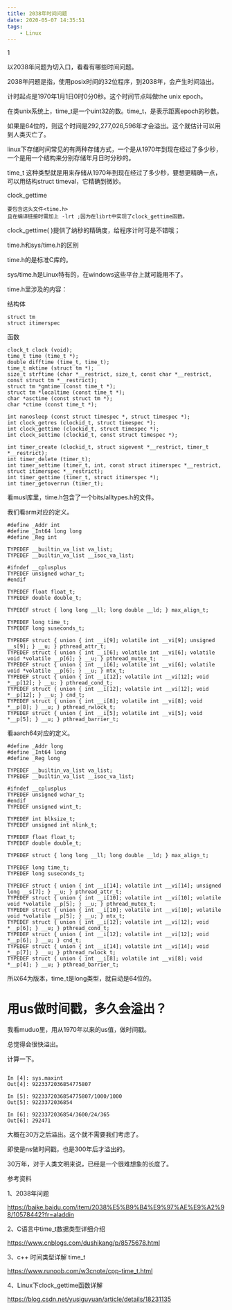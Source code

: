 ```yaml
---
title: 2038年时间问题
date: 2020-05-07 14:35:51
tags:
	- Linux
---
```


1

以2038年问题为切入口，看看有哪些时间问题。

2038年问题是指，使用posix时间的32位程序，到2038年，会产生时间溢出。

计时起点是1970年1月1日0时0分0秒。这个时间节点叫做the unix epoch。

在类unix系统上，time_t是一个uint32的数。time_t，是表示距离epoch的秒数。

如果是64位的，则这个时间是292,277,026,596年才会溢出。这个就估计可以用到人类灭亡了。



linux下存储时间常见的有两种存储方式，一个是从1970年到现在经过了多少秒，一个是用一个结构来分别存储年月日时分秒的。

time_t 这种类型就是用来存储从1970年到现在经过了多少秒，要想更精确一点，可以用结构struct timeval，它精确到微妙。



clock_gettime

```
要包含这头文件<time.h>
且在编译链接时需加上 -lrt ;因为在librt中实现了clock_gettime函数。
```

clock_gettime( )提供了纳秒的精确度，给程序计时可是不错哦； 



time.h和sys/time.h的区别

time.h的是标准C库的。

sys/time.h是Linux特有的，在windows这些平台上就可能用不了。



time.h里涉及的内容：

结构体

```
struct tm 
struct itimerspec 
```

函数

```
clock_t clock (void);
time_t time (time_t *);
double difftime (time_t, time_t);
time_t mktime (struct tm *);
size_t strftime (char *__restrict, size_t, const char *__restrict, const struct tm *__restrict);
struct tm *gmtime (const time_t *);
struct tm *localtime (const time_t *);
char *asctime (const struct tm *);
char *ctime (const time_t *);
```

```
int nanosleep (const struct timespec *, struct timespec *);
int clock_getres (clockid_t, struct timespec *);
int clock_gettime (clockid_t, struct timespec *);
int clock_settime (clockid_t, const struct timespec *);
```

```
int timer_create (clockid_t, struct sigevent *__restrict, timer_t *__restrict);
int timer_delete (timer_t);
int timer_settime (timer_t, int, const struct itimerspec *__restrict, struct itimerspec *__restrict);
int timer_gettime (timer_t, struct itimerspec *);
int timer_getoverrun (timer_t);
```



看musl库里，time.h包含了一个bits/alltypes.h的文件。

我们看arm对应的定义。

```
#define _Addr int
#define _Int64 long long
#define _Reg int

TYPEDEF __builtin_va_list va_list;
TYPEDEF __builtin_va_list __isoc_va_list;

#ifndef __cplusplus
TYPEDEF unsigned wchar_t;
#endif

TYPEDEF float float_t;
TYPEDEF double double_t;

TYPEDEF struct { long long __ll; long double __ld; } max_align_t;

TYPEDEF long time_t;
TYPEDEF long suseconds_t;

TYPEDEF struct { union { int __i[9]; volatile int __vi[9]; unsigned __s[9]; } __u; } pthread_attr_t;
TYPEDEF struct { union { int __i[6]; volatile int __vi[6]; volatile void *volatile __p[6]; } __u; } pthread_mutex_t;
TYPEDEF struct { union { int __i[6]; volatile int __vi[6]; volatile void *volatile __p[6]; } __u; } mtx_t;
TYPEDEF struct { union { int __i[12]; volatile int __vi[12]; void *__p[12]; } __u; } pthread_cond_t;
TYPEDEF struct { union { int __i[12]; volatile int __vi[12]; void *__p[12]; } __u; } cnd_t;
TYPEDEF struct { union { int __i[8]; volatile int __vi[8]; void *__p[8]; } __u; } pthread_rwlock_t;
TYPEDEF struct { union { int __i[5]; volatile int __vi[5]; void *__p[5]; } __u; } pthread_barrier_t;
```



看aarch64对应的定义。

```
#define _Addr long
#define _Int64 long
#define _Reg long

TYPEDEF __builtin_va_list va_list;
TYPEDEF __builtin_va_list __isoc_va_list;

#ifndef __cplusplus
TYPEDEF unsigned wchar_t;
#endif
TYPEDEF unsigned wint_t;

TYPEDEF int blksize_t;
TYPEDEF unsigned int nlink_t;

TYPEDEF float float_t;
TYPEDEF double double_t;

TYPEDEF struct { long long __ll; long double __ld; } max_align_t;

TYPEDEF long time_t;
TYPEDEF long suseconds_t;

TYPEDEF struct { union { int __i[14]; volatile int __vi[14]; unsigned long __s[7]; } __u; } pthread_attr_t;
TYPEDEF struct { union { int __i[10]; volatile int __vi[10]; volatile void *volatile __p[5]; } __u; } pthread_mutex_t;
TYPEDEF struct { union { int __i[10]; volatile int __vi[10]; volatile void *volatile __p[5]; } __u; } mtx_t;
TYPEDEF struct { union { int __i[12]; volatile int __vi[12]; void *__p[6]; } __u; } pthread_cond_t;
TYPEDEF struct { union { int __i[12]; volatile int __vi[12]; void *__p[6]; } __u; } cnd_t;
TYPEDEF struct { union { int __i[14]; volatile int __vi[14]; void *__p[7]; } __u; } pthread_rwlock_t;
TYPEDEF struct { union { int __i[8]; volatile int __vi[8]; void *__p[4]; } __u; } pthread_barrier_t;
```

所以64为版本，time_t是long类型，就自动是64位的。



# 用us做时间戳，多久会溢出？

我看muduo里，用从1970年以来的us值，做时间戳。

总觉得会很快溢出。

计算一下。

```

In [4]: sys.maxint
Out[4]: 9223372036854775807

In [5]: 9223372036854775807/1000/1000
Out[5]: 9223372036854

In [6]: 9223372036854/3600/24/365
Out[6]: 292471
```

大概在30万之后溢出。这个就不需要我们考虑了。

即使是ns做时间戳，也是300年后才溢出的。

30万年，对于人类文明来说，已经是一个很难想象的长度了。



参考资料

1、2038年问题

https://baike.baidu.com/item/2038%E5%B9%B4%E9%97%AE%E9%A2%98/10578442?fr=aladdin

2、C语言中time_t数据类型详细介绍

https://www.cnblogs.com/dushikang/p/8575678.html

3、c++ 时间类型详解 time_t

https://www.runoob.com/w3cnote/cpp-time_t.html

4、Linux下clock_gettime函数详解

https://blog.csdn.net/yusiguyuan/article/details/18231135